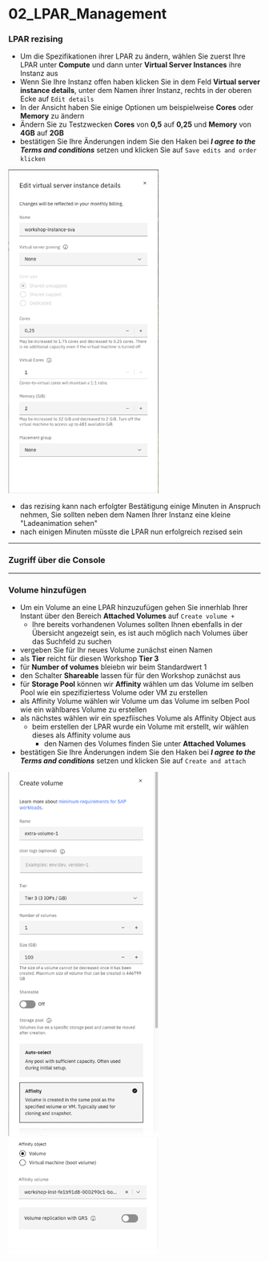 # 02_LPAR_Management

### LPAR rezising

- Um die Spezifikationen ihrer LPAR zu ändern, wählen Sie zuerst Ihre LPAR unter **Compute** und dann unter **Virtual Server Instances** ihre Instanz aus 
- Wenn Sie Ihre Instanz offen haben klicken Sie in dem Feld **Virtual server instance details**, unter dem Namen ihrer Instanz, rechts in der oberen Ecke auf ``Edit details``
- In der Ansicht haben Sie einige Optionen um beispielweise **Cores** oder **Memory** zu ändern
- Ändern Sie zu Testzwecken **Cores** von **0,5** auf **0,25** und **Memory** von **4GB** auf **2GB**
- bestätigen Sie Ihre Änderungen indem Sie den Haken bei ***I agree to the Terms and conditions*** setzen und klicken Sie auf ``Save edits and order klicken``

<img src="_images/resize_LPAR.png" width="300">
 
 - das rezising kann nach erfolgter Bestätigung einige Minuten in Anspruch nehmen, Sie sollten neben dem Namen Ihrer Instanz eine kleine "Ladeanimation sehen"
 - nach einigen Minuten müsste die LPAR nun erfolgreich rezised sein 

----
### Zugriff über die Console



----
### Volume hinzufügen 

- Um ein Volume an eine LPAR hinzuzufügen gehen Sie innerhlab Ihrer Instant über den Bereich **Attached Volumes** auf ``Create volume +``
    - Ihre bereits vorhandenen Volumes sollten Ihnen ebenfalls in der Übersicht angezeigt sein, es ist auch möglich nach Volumes über das Suchfeld zu suchen 
- vergeben Sie für Ihr neues Volume zunächst einen Namen
- als **Tier** reicht für diesen Workshop **Tier 3**
- für **Number of volumes** bleiebn wir beim Standardwert 1
- den Schalter **Shareable** lassen für für den Workshop zunächst aus
- für **Storage Pool** können wir **Affinity** wählen um das Volume im selben Pool wie ein spezifiziertess Volume oder VM zu erstellen 
- als Affinity Volume wählen wir Volume um das Volume im selben Pool wie ein wählbares Volume zu erstellen
- als nächstes wählen wir ein spezfiisches Volume als Affinity Object aus
    - beim erstellen der LPAR wurde ein Volume mit erstellt, wir wählen dieses als Affinity volume aus
        - den Namen des Volumes finden Sie unter **Attached Volumes**
- bestätigen Sie Ihre Änderungen indem Sie den Haken bei ***I agree to the Terms and conditions*** setzen und klicken Sie auf ``Create and attach``

<img src="_images/create_and_attach_2.png" width="300">
<img src="_images/create_and_attach_1.png" width="300">